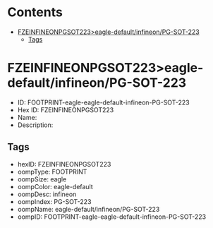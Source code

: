 



Contents
========

* [FZEINFINEONPGSOT223>eagle-default/infineon/PG-SOT-223](#fzeinfineonpgsot223eagle-defaultinfineonpg-sot-223)
	* [Tags](#tags)

# FZEINFINEONPGSOT223>eagle-default/infineon/PG-SOT-223

- ID: FOOTPRINT-eagle-eagle-default-infineon-PG-SOT-223
- Hex ID: FZEINFINEONPGSOT223
- Name: 
- Description: 

## Tags

- hexID: FZEINFINEONPGSOT223
- oompType: FOOTPRINT
- oompSize: eagle
- oompColor: eagle-default
- oompDesc: infineon
- oompIndex: PG-SOT-223
- oompName: eagle-default/infineon/PG-SOT-223
- oompID: FOOTPRINT-eagle-eagle-default-infineon-PG-SOT-223

